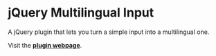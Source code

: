 jQuery Multilingual Input
=========================

A jQuery plugin that lets you turn a simple input into a multilingual one.

Visit the [**plugin webpage**](http://ionicabizau.github.io/jquery-multilingual-input/).
